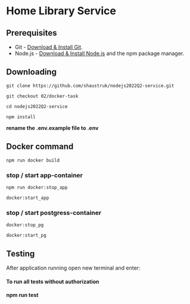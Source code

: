 # Home Library Service

## Prerequisites

- Git - [Download & Install Git](https://git-scm.com/downloads).
- Node.js - [Download & Install Node.js](https://nodejs.org/en/download/) and the npm package manager.

## Downloading

```
git clone https://github.com/shaustruk/nodejs2022Q2-service.git
```
```
git checkout 02/docker-task
```
```
cd nodejs2022Q2-service
```
```
npm install
```
**rename the .env.example file to .env**

## Docker command

```
npm run docker build
```
### stop / start app-container

```
npm run docker:stop_app
```
```
docker:start_app
```
### stop / start postgress-container

```
docker:stop_pg
```
```
docker:start_pg
```
## Testing

After application running open new terminal and enter:

#### To run all tests without authorization

#### npm run test
